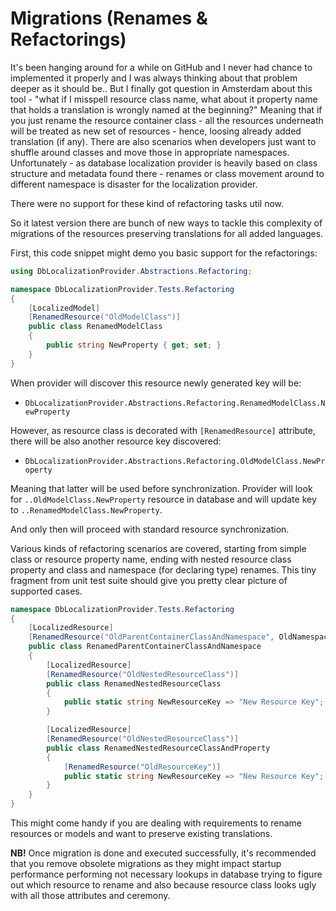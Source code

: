 # Migrations (Renames & Refactorings)

It's been hanging around for a while on GitHub and I never had chance to implemented it properly and I was always thinking about that problem deeper as it should be.. But I finally got question in Amsterdam about this tool - "what if I misspell resource class name, what about it property name that holds a translation is wrongly named at the beginning?" Meaning that if you just rename the resource container class - all the resources underneath will be treated as new set of resources - hence, loosing already added translation (if any). There are also scenarios when developers just want to shuffle around classes and move those in appropriate namespaces. Unfortunately - as database localization provider is heavily based on class structure and metadata found there - renames or class movement around to different namespace is disaster for the localization provider.

There were no support for these kind of refactoring tasks util now.

So it latest version there are bunch of new ways to tackle this complexity of migrations of the resources preserving translations for all added languages.

First, this code snippet might demo you basic support for the refactorings:

```csharp
using DbLocalizationProvider.Abstractions.Refactoring;

namespace DbLocalizationProvider.Tests.Refactoring
{
    [LocalizedModel]
    [RenamedResource("OldModelClass")]
    public class RenamedModelClass
    {
        public string NewProperty { get; set; }
    }
}
```

When provider will discover this resource newly generated key will be:

 * `DbLocalizationProvider.Abstractions.Refactoring.RenamedModelClass.NewProperty`

However, as resource class is decorated with `[RenamedResource]` attribute, there will be also another resource key discovered:

 * `DbLocalizationProvider.Abstractions.Refactoring.OldModelClass.NewProperty`

Meaning that latter will be used before synchronization. Provider will look for `..OldModelClass.NewProperty` resource in database and will update key to `..RenamedModelClass.NewProperty`.

And only then will proceed with standard resource synchronization.

Various kinds of refactoring scenarios are covered, starting from simple class or resource property name, ending with nested resource class property and class and namespace (for declaring type) renames. This tiny fragment from unit test suite should give you pretty clear picture of supported cases.

```csharp
namespace DbLocalizationProvider.Tests.Refactoring
{
    [LocalizedResource]
    [RenamedResource("OldParentContainerClassAndNamespace", OldNamespace = "In.Galaxy.Far.Far.Away")]
    public class RenamedParentContainerClassAndNamespace
    {
        [LocalizedResource]
        [RenamedResource("OldNestedResourceClass")]
        public class RenamedNestedResourceClass
        {
            public static string NewResourceKey => "New Resource Key";
        }

        [LocalizedResource]
        [RenamedResource("OldNestedResourceClass")]
        public class RenamedNestedResourceClassAndProperty
        {
            [RenamedResource("OldResourceKey")]
            public static string NewResourceKey => "New Resource Key";
        }
    }
}
```

This might come handy if you are dealing with requirements to rename resources or models and want to preserve existing translations.

**NB!** Once migration is done and executed successfully, it's recommended that you remove obsolete migrations as they might impact startup performance performing not necessary lookups in database trying to figure out which resource to rename and also because resource class looks ugly with all those attributes and ceremony.

